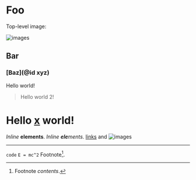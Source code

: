 # Foo

Top-level image:

![images](url)

## Bar

### [Baz](@id xyz)

Hello world!

> Hello world 2!

# Hello [x](y) world!

_Inline_ **elements**.
_Inline **ele**ments._
[links](url) and ![images](url)

---

`code`
``E = mc^2``
Footnote[^id].

[^id]: Footnote _contents_.
